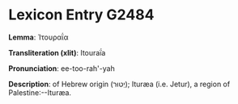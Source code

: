 # Lexicon Entry G2484

**Lemma**: Ἰτουραΐα

**Transliteration (xlit)**: Itouraḯa

**Pronunciation**: ee-too-rah'-yah

**Description**:
of Hebrew origin (יְטוּר); Ituræa (i.e. Jetur), a region of Palestine:--Ituræa.
